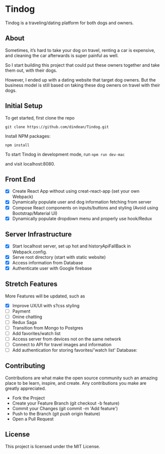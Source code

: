 # Tindog
Tindog is a traveling/dating platform for both dogs and owners.

## About
Sometimes, it’s hard to take your dog on travel, renting a car is expensive, and cleaning the car afterwards is super painful as well.

So I start building this project that could put these owners together and take them out, with their dogs.

However, I ended up with a dating website that target dog owners. But the business model is still based on taking these dog owners on travel with their dogs. 

## Initial Setup
To get started, first clone the repo

`git clone https://github.com/dindean/Tindog.git`

Install NPM packages:  

`npm install`

To start Tindog in development mode, run
`npm run dev-mac`

and visit localhost:8080.

## Front End
- [X] Create React App without using creat-react-app (set your own Webpack)
- [X] Dynamically populate user and dog information fetching from server
- [X] Compose React components on inputs/buttons and styling (Avoid using Bootstrap/Material UI)
- [X] Dynamically populate dropdown menu and properly use hook/Redux
 
## Server Infrastructure
- [X] Start localhost server, set up hot and historyApiFallBack in Webpack.config.
- [X] Serve root directory (start with static website)
- [X] Access information from Database
- [X] Authenticate user with Google firebase

## Stretch Features
More Features will be updated, such as 
- [X] Improve UX/UI with s?css styling
- [ ] Payment 
- [ ] Onine chatting
- [ ] Redux Saga 
- [ ] Transition from Mongo to Postgres
- [ ] Add favorites/watch list 
- [ ] Access server from devices not on the same network
- [ ] Connect to API for travel images and information
- [ ] Add authentication for storing favorites/'watch list' Database:

## Contributing
Contributions are what make the open source community such an amazing place to be learn, inspire, and create. 
Any contributions you make are greatly appreciated.

- Fork the Project
- Create your Feature Branch (git checkout -b feature)
- Commit your Changes (git commit -m 'Add feature')
- Push to the Branch (git push origin feature)
- Open a Pull Request

## License 
This project is licensed under the MIT License.
